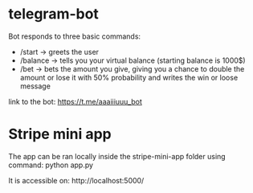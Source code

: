 # telegram-bot

Bot responds to three basic commands:
- /start            -> greets the user
- /balance          -> tells you your virtual balance (starting balance is 1000$)
- /bet <amount>     -> bets the amount you give, giving you a chance to double the amount or lose it with 50% probability and writes the win or loose message

link to the bot: https://t.me/aaaiiiuuu_bot

# Stripe mini app

The app can be ran locally inside the stripe-mini-app folder using command: python app.py

It is accessible on: http://localhost:5000/
